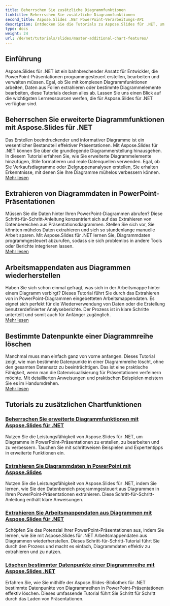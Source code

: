 ```yaml
---
title: Beherrschen Sie zusätzliche Diagrammfunktionen
linktitle: Beherrschen Sie zusätzliche Diagrammfunktionen
second_title: Aspose.Slides .NET PowerPoint-Verarbeitungs-API
description: Entdecken Sie die Tutorials zu Aspose.Slides für .NET, um erweiterte Diagrammfunktionen zu erlernen, Diagrammdaten zu extrahieren und Seriendaten in PowerPoint-Präsentationen zu bearbeiten.
type: docs
weight: 24
url: /de/net/tutorials/slides/master-additional-chart-features/
---
```

## Einführung

Aspose.Slides für .NET ist ein bahnbrechender Ansatz für Entwickler, die PowerPoint-Präsentationen programmgesteuert erstellen, bearbeiten und verwalten müssen. Egal, ob Sie mit komplexen Diagrammfunktionen arbeiten, Daten aus Folien extrahieren oder bestimmte Diagrammelemente bearbeiten, diese Tutorials decken alles ab. Lassen Sie uns einen Blick auf die wichtigsten Lernressourcen werfen, die für Aspose.Slides für .NET verfügbar sind.

## Beherrschen Sie erweiterte Diagrammfunktionen mit Aspose.Slides für .NET  
Das Erstellen beeindruckender und informativer Diagramme ist ein wesentlicher Bestandteil effektiver Präsentationen. Mit Aspose.Slides für .NET können Sie über die grundlegende Diagrammerstellung hinausgehen. In diesem Tutorial erfahren Sie, wie Sie erweiterte Diagrammelemente hinzufügen, Stile formatieren und reale Datenquellen verwenden. Egal, ob Sie Verkaufsdiagramme oder Zielgruppenanalysen erstellen, Sie erhalten Erkenntnisse, mit denen Sie Ihre Diagramme mühelos verbessern können.  
[Mehr lesen](./master-advanced-chart-features/)


## Extrahieren von Diagrammdaten in PowerPoint-Präsentationen  
Müssen Sie die Daten hinter Ihren PowerPoint-Diagrammen abrufen? Diese Schritt-für-Schritt-Anleitung konzentriert sich auf das Extrahieren von Datenbereichen aus Präsentationsdiagrammen. Stellen Sie sich vor, Sie könnten mühelos Daten extrahieren und sich so stundenlange manuelle Arbeit sparen. Mit Aspose.Slides für .NET lernen Sie, Diagrammdaten programmgesteuert abzurufen, sodass sie sich problemlos in andere Tools oder Berichte integrieren lassen.  
[Mehr lesen](./get-chart-data-extraction/)


## Arbeitsmappendaten aus Diagrammen wiederherstellen  
Haben Sie sich schon einmal gefragt, was sich in der Arbeitsmappe hinter einem Diagramm verbirgt? Dieses Tutorial führt Sie durch das Extrahieren von in PowerPoint-Diagrammen eingebetteten Arbeitsmappendaten. Es eignet sich perfekt für die Wiederverwendung von Daten oder die Erstellung benutzerdefinierter Analyseberichte. Der Prozess ist in klare Schritte unterteilt und somit auch für Anfänger zugänglich.  
[Mehr lesen](./extract-workbook-data-from-charts/)


## Bestimmte Datenpunkte einer Diagrammreihe löschen  
Manchmal muss man einfach ganz von vorne anfangen. Dieses Tutorial zeigt, wie man bestimmte Datenpunkte in einer Diagrammreihe löscht, ohne den gesamten Datensatz zu beeinträchtigen. Das ist eine praktische Fähigkeit, wenn man die Datenvisualisierung für Präsentationen verfeinern möchte. Mit detaillierten Anweisungen und praktischen Beispielen meistern Sie es im Handumdrehen.  
[Mehr lesen](./clearing-specific-chart-series-data-points/)

## Tutorials zu zusätzlichen Chartfunktionen
### [Beherrschen Sie erweiterte Diagrammfunktionen mit Aspose.Slides für .NET](./master-advanced-chart-features/)
Nutzen Sie die Leistungsfähigkeit von Aspose.Slides für .NET, um Diagramme in PowerPoint-Präsentationen zu erstellen, zu bearbeiten und zu verbessern. Tauchen Sie mit schrittweisen Beispielen und Expertentipps in erweiterte Funktionen ein.
### [Extrahieren Sie Diagrammdaten in PowerPoint mit Aspose.Slides](./get-chart-data-extraction/)
Nutzen Sie die Leistungsfähigkeit von Aspose.Slides für .NET, indem Sie lernen, wie Sie den Datenbereich programmgesteuert aus Diagrammen in Ihren PowerPoint-Präsentationen extrahieren. Diese Schritt-für-Schritt-Anleitung enthält klare Anweisungen.
### [Extrahieren Sie Arbeitsmappendaten aus Diagrammen mit Aspose.Slides für .NET](./extract-workbook-data-from-charts/)
Schöpfen Sie das Potenzial Ihrer PowerPoint-Präsentationen aus, indem Sie lernen, wie Sie mit Aspose.Slides für .NET Arbeitsmappendaten aus Diagrammen wiederherstellen. Dieses Schritt-für-Schritt-Tutorial führt Sie durch den Prozess und macht es einfach, Diagrammdaten effektiv zu extrahieren und zu nutzen.
### [Löschen bestimmter Datenpunkte einer Diagrammreihe mit Aspose.Slides .NET](./clearing-specific-chart-series-data-points/)
Erfahren Sie, wie Sie mithilfe der Aspose.Slides-Bibliothek für .NET bestimmte Datenpunkte von Diagrammreihen in PowerPoint-Präsentationen effektiv löschen. Dieses umfassende Tutorial führt Sie Schritt für Schritt durch das Laden von Präsentationen.